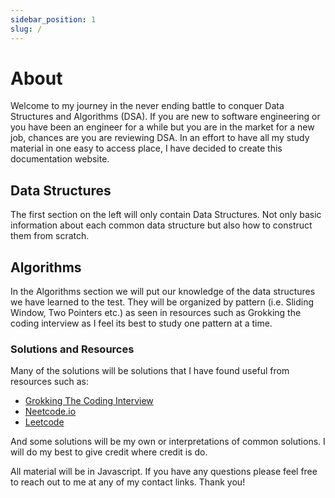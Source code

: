```yaml
---
sidebar_position: 1
slug: /
---
```


# About

Welcome to my journey in the never ending battle to conquer Data Structures and Algorithms (DSA). If you are new to software engineering or you have been an engineer for a while but you are in the market for a new job, chances are you are reviewing DSA. In an effort to have all my study material in one easy to access place, I have decided to create this documentation website.

## Data Structures

The first section on the left will only contain Data Structures. Not only basic information about each common data structure but also how to construct them from scratch.

## Algorithms

In the Algorithms section we will put our knowledge of the data structures we have learned to the test. They will be organized by pattern (i.e. Sliding Window, Two Pointers etc.) as seen in resources such as Grokking the coding interview as I feel its best to study one pattern at a time.

### Solutions and Resources

Many of the solutions will be solutions that I have found useful from resources such as:

- [Grokking The Coding Interview](https://www.educative.io/courses/grokking-the-coding-interview)
- [Neetcode.io](https://www.neetcode.io)
- [Leetcode](https://leetcode.com/)

And some solutions will be my own or interpretations of common solutions. I will do my best to give credit where credit is do.

All material will be in Javascript. If you have any questions please feel free to reach out to me at any of my contact links. Thank you!

<!-- ## Getting Started

Welcome to my journey in the never ending battle to conquer Data Structures and Algorithms (DSA). If you are new to software engineering or you have been an engineer for a while, chances are you are reviewing DSA.

Get started by **creating a new site**.

Or **try Docusaurus immediately** with **[docusaurus.new](https://docusaurus.new)**.

### What you'll need

- [Node.js](https://nodejs.org/en/download/) version 16.14 or above:
  - When installing Node.js, you are recommended to check all checkboxes related to dependencies.

## Generate a new site

Generate a new Docusaurus site using the **classic template**.

The classic template will automatically be added to your project after you run the command:

```bash
npm init docusaurus@latest my-website classic
```

You can type this command into Command Prompt, Powershell, Terminal, or any other integrated terminal of your code editor.

The command also installs all necessary dependencies you need to run Docusaurus.

## Start your site

Run the development server:

```bash
cd my-website
npm run start
```

The `cd` command changes the directory you're working with. In order to work with your newly created Docusaurus site, you'll need to navigate the terminal there.

The `npm run start` command builds your website locally and serves it through a development server, ready for you to view at http://localhost:3000/.

Open `docs/intro.md` (this page) and edit some lines: the site **reloads automatically** and displays your changes. -->
